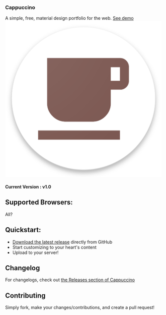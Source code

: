 ### Cappuccino
A simple, free, material design portfolio for the web.
[See demo](https://jacksonhayes.me/cappuccino/index.html)
![Cappuccino](images/cappuccino.png)
#### Current Version : v1.0

## Supported Browsers:
All?

## Quickstart:
- [Download the latest release](https://github.com/jacksonhvisuals/Cappuccino/releases/latest) directly from GitHub
- Start customizing to your heart's content
- Upload to your server!

## Changelog
For changelogs, check out [the Releases section of Cappuccino](https://github.com/jacksonhvisuals/Cappuccino/releases)

## Contributing
Simply fork, make your changes/contributions, and create a pull request!
